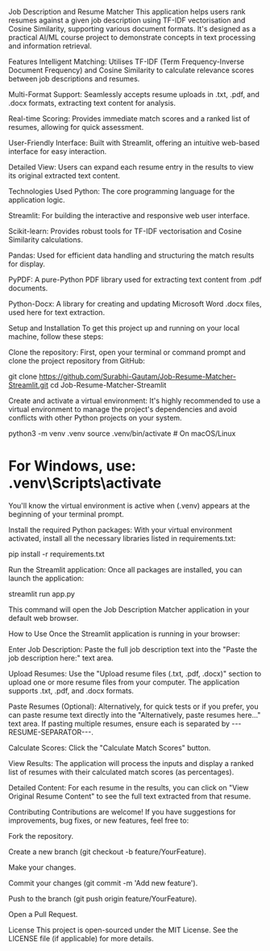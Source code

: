 Job Description and Resume Matcher
This application helps users rank resumes against a given job description using TF-IDF vectorisation and Cosine Similarity, supporting various document formats. It's designed as a practical AI/ML course project to demonstrate concepts in text processing and information retrieval.

Features
Intelligent Matching: Utilises TF-IDF (Term Frequency-Inverse Document Frequency) and Cosine Similarity to calculate relevance scores between job descriptions and resumes.

Multi-Format Support: Seamlessly accepts resume uploads in .txt, .pdf, and .docx formats, extracting text content for analysis.

Real-time Scoring: Provides immediate match scores and a ranked list of resumes, allowing for quick assessment.

User-Friendly Interface: Built with Streamlit, offering an intuitive web-based interface for easy interaction.

Detailed View: Users can expand each resume entry in the results to view its original extracted text content.

Technologies Used
Python: The core programming language for the application logic.

Streamlit: For building the interactive and responsive web user interface.

Scikit-learn: Provides robust tools for TF-IDF vectorisation and Cosine Similarity calculations.

Pandas: Used for efficient data handling and structuring the match results for display.

PyPDF: A pure-Python PDF library used for extracting text content from .pdf documents.

Python-Docx: A library for creating and updating Microsoft Word .docx files, used here for text extraction.

Setup and Installation
To get this project up and running on your local machine, follow these steps:

Clone the repository:
First, open your terminal or command prompt and clone the project repository from GitHub:

git clone https://github.com/Surabhi-Gautam/Job-Resume-Matcher-Streamlit.git
cd Job-Resume-Matcher-Streamlit

Create and activate a virtual environment:
It's highly recommended to use a virtual environment to manage the project's dependencies and avoid conflicts with other Python projects on your system.

python3 -m venv .venv
source .venv/bin/activate  # On macOS/Linux
# For Windows, use: .venv\Scripts\activate

You'll know the virtual environment is active when (.venv) appears at the beginning of your terminal prompt.

Install the required Python packages:
With your virtual environment activated, install all the necessary libraries listed in requirements.txt:

pip install -r requirements.txt

Run the Streamlit application:
Once all packages are installed, you can launch the application:

streamlit run app.py

This command will open the Job Description Matcher application in your default web browser.

How to Use
Once the Streamlit application is running in your browser:

Enter Job Description: Paste the full job description text into the "Paste the job description here:" text area.

Upload Resumes: Use the "Upload resume files (.txt, .pdf, .docx)" section to upload one or more resume files from your computer. The application supports .txt, .pdf, and .docx formats.

Paste Resumes (Optional): Alternatively, for quick tests or if you prefer, you can paste resume text directly into the "Alternatively, paste resumes here..." text area. If pasting multiple resumes, ensure each is separated by ---RESUME-SEPARATOR---.

Calculate Scores: Click the "Calculate Match Scores" button.

View Results: The application will process the inputs and display a ranked list of resumes with their calculated match scores (as percentages).

Detailed Content: For each resume in the results, you can click on "View Original Resume Content" to see the full text extracted from that resume.

Contributing
Contributions are welcome! If you have suggestions for improvements, bug fixes, or new features, feel free to:

Fork the repository.

Create a new branch (git checkout -b feature/YourFeature).

Make your changes.

Commit your changes (git commit -m 'Add new feature').

Push to the branch (git push origin feature/YourFeature).

Open a Pull Request.

License
This project is open-sourced under the MIT License. See the LICENSE file (if applicable) for more details.
